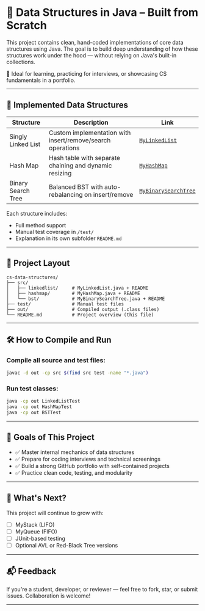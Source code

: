 # 📘 Data Structures in Java – Built from Scratch

This project contains clean, hand-coded implementations of core data structures using Java. The goal is to build deep understanding of how these structures work under the hood — without relying on Java's built-in collections.

🧠 Ideal for learning, practicing for interviews, or showcasing CS fundamentals in a portfolio.

---

## 🧱 Implemented Data Structures

| Structure              | Description                                                      | Link                 |
|------------------------|------------------------------------------------------------------|----------------------|
| Singly Linked List     | Custom implementation with insert/remove/search operations       | [`MyLinkedList`](src/linkedlist) |
| Hash Map               | Hash table with separate chaining and dynamic resizing           | [`MyHashMap`](src/hashmap)       |
| Binary Search Tree     | Balanced BST with auto-rebalancing on insert/remove              | [`MyBinarySearchTree`](src/bst)  |

Each structure includes:
- Full method support
- Manual test coverage in `/test/`
- Explanation in its own subfolder `README.md`

---

## 📁 Project Layout

```
cs-data-structures/
├── src/
│   ├── linkedlist/     # MyLinkedList.java + README
│   ├── hashmap/        # MyHashMap.java + README
│   └── bst/            # MyBinarySearchTree.java + README
├── test/               # Manual test files
├── out/                # Compiled output (.class files)
└── README.md           # Project overview (this file)
```

---

## 🛠️ How to Compile and Run

### Compile all source and test files:
```bash
javac -d out -cp src $(find src test -name "*.java")
```

### Run test classes:
```bash
java -cp out LinkedListTest
java -cp out HashMapTest
java -cp out BSTTest
```

---

## 🚀 Goals of This Project

- ✅ Master internal mechanics of data structures  
- ✅ Prepare for coding interviews and technical screenings  
- ✅ Build a strong GitHub portfolio with self-contained projects  
- ✅ Practice clean code, testing, and modularity

---

## 📌 What's Next?

This project will continue to grow with:

- [ ] MyStack (LIFO)
- [ ] MyQueue (FIFO)
- [ ] JUnit-based testing
- [ ] Optional AVL or Red-Black Tree versions

---

## 📬 Feedback

If you're a student, developer, or reviewer — feel free to fork, star, or submit issues. Collaboration is welcome!

---